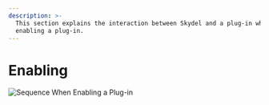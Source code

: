 ```yaml
---
description: >-
  This section explains the interaction between Skydel and a plug-in when
  enabling a plug-in.
---
```


# Enabling

![Sequence When Enabling a Plug-in](<../.gitbook/assets/plugins\_in\_skydel (1).png>)
